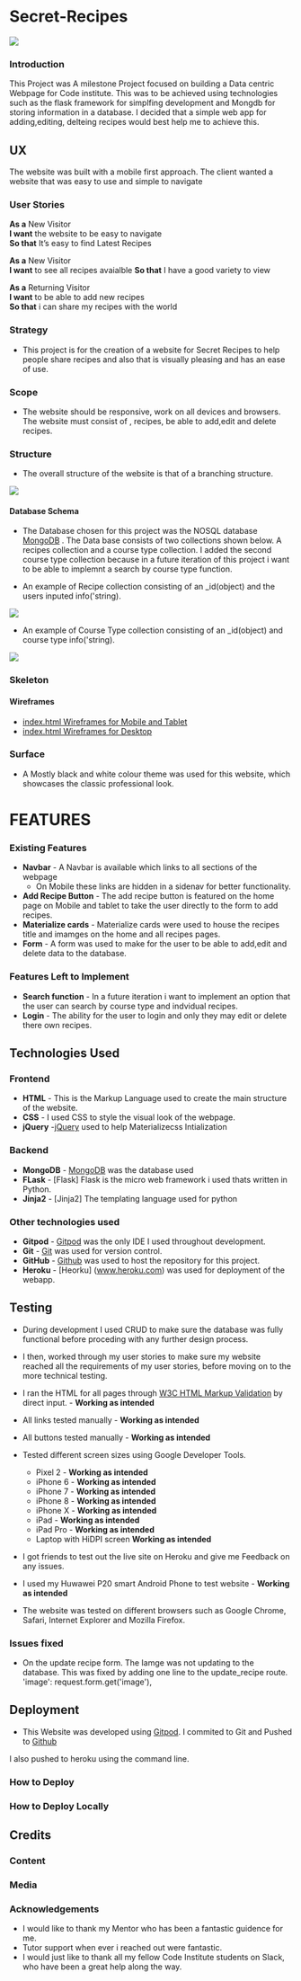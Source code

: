 # Secret-Recipes
![](https://github.com/waynecrawley/Secret-Recipes/blob/master/static/images/chefhat.png)
### Introduction
This Project was A milestone Project focused on building a Data centric Webpage for Code institute.
This was to be achieved using technologies such as the flask framework for simplfing development
and Mongdb for storing information in a  database. I decided that a simple web app for adding,editing, delteing recipes would
best help me to achieve this.
## UX
The website was built with a mobile first approach. The client wanted a website that was easy to use and simple to navigate
### User Stories

**As a** New Visitor  
**I want** the website to be easy to navigate   
**So that** It’s easy to find Latest Recipes 

**As a** New Visitor   
**I want**  to see all recipes avaialble
**So that**  I have a good variety to view

**As a** Returning Visitor  
**I want** to be able to add new recipes   
**So that** i can share my recipes with the world 

### Strategy
 + This project is for the creation of a website for Secret Recipes to help people share recipes and also  that is visually pleasing and has an ease of use.

### Scope
+ The website should be responsive, work on all devices and browsers. The website must consist of , recipes, be able to add,edit and delete recipes.
### Structure
+ The overall structure of the website is that of a branching structure.

![](https://github.com/waynecrawley/Secret-Recipes/blob/master/static/images/flowchart.png)

#### Database Schema
+ The Database chosen for this project was the NOSQL database [MongoDB](https://www.mongodb.com/cloud/atlas) . The Data base consists of two
collections shown below. A recipes collection and a course type collection. I added the second course type collection because in a future 
iteration of this project i want to be able to implemnt a search by course type function.

+ An example of Recipe collection consisting of an _id(object) and the users inputed info('string).

![](https://github.com/waynecrawley/Secret-Recipes/blob/master/static/images/recipecollection.png)

+ An example of Course Type collection consisting of an _id(object) and course type info('string).

 ![](https://github.com/waynecrawley/Secret-Recipes/blob/master/static/images/coursecollection.png)

### Skeleton

#### Wireframes
+ [index.html Wireframes for Mobile and Tablet](https://github.com/waynecrawley/Secret-Recipes/blob/master/static/images/recipemobileandtablet.png)
+ [index.html Wireframes for Desktop](https://github.com/waynecrawley/Secret-Recipes/blob/master/static/images/desktopview.png)

### Surface

+ A Mostly black and white colour theme was used for this website, which showcases the classic professional look. 


# FEATURES
### Existing Features
+ **Navbar** - A Navbar is available which links to  all sections of the webpage
  * On Mobile these links are hidden in a sidenav for better functionality.
+ **Add Recipe Button** - The add recipe button is featured on the home page on Mobile and tablet to take the user directly to the form to add recipes.
+ **Materialize cards** - Materialize cards were used to house the recipes title and imamges on the home and all recipes pages.
+ **Form** - A form was used to make for the user to be able to add,edit and delete data to the database.

### Features Left to Implement

+ **Search function** - In a future iteration i want to implement an option that the user can search by course type and indvidual recipes.
+ **Login** -  The ability for the user to login and only they may edit or delete there own recipes.

## Technologies Used
### Frontend
+ **HTML** - This is the Markup Language used to create the main structure of the website.
+ **CSS** - I used CSS to style the visual look of the webpage.
+ **jQuery** -[jQuery](https://jquery.com/) used to help Materializecss Intialization

### Backend
+ **MongoDB** - [MongoDB](https://www.mongodb.com/cloud/atlas) was the database used
+ **FLask** - [Flask] Flask is the micro web framework i used thats written in Python.
+ **Jinja2** - [Jinja2] The templating language used for python


### Other technologies used
+ **Gitpod** - [Gitpod](https://www.gitpod.io/) was the only IDE I used throughout development.
+ **Git** -  [Git](https://git-scm.com/) was used for version control.
+ **GitHub** - [Github](https://github.com/) was used to host the repository for this project.
+ **Heroku** - [Heorku] (www.heroku.com) was used for deployment of the webapp.




## Testing
+ During development I used CRUD to make sure the database was fully functional before proceding with any further design process.
+ I then, worked through my user stories to make sure my website reached all the requirements of my user stories, before moving on to the more technical testing.
+ I ran the HTML for all pages through [W3C HTML Markup Validation](https://validator.w3.org/) by direct input. - **Working as intended**
+ All links tested manually - **Working as intended**
+ All buttons tested manually - **Working as intended**
+ Tested different screen sizes using Google Developer Tools.
  * Pixel 2 - **Working as intended**
  * iPhone 6 - **Working as intended**
  * iPhone 7 - **Working as intended**
  * iPhone 8 - **Working as intended**
  * iPhone X - **Working as intended**
  * iPad - **Working as intended**
  * iPad Pro  - **Working as intended**
  * Laptop with HiDPI screen **Working as intended**

+ I got friends to test out the live site on Heroku and give me Feedback on any issues. 
+ I used my Huwawei P20 smart Android Phone to test website - **Working as intended**
+ The website was tested on different browsers such as Google Chrome, Safari, Internet Explorer and Mozilla Firefox.

### Issues fixed 
+ On the update recipe form. The Iamge was not updating to the database. This was fixed by adding one line to the update_recipe route. 
'image': request.form.get('image'),

## Deployment
+ This Website was developed using [Gitpod](https://www.gitpod.io/). I commited to Git and Pushed to [Github](https://github.com/)

 I also pushed to heroku using the command line.
### How to Deploy

### How to Deploy Locally

## Credits
### Content

### Media

### Acknowledgements

+ I would like to thank my Mentor who has been a fantastic guidence for me.
+ Tutor support when ever i reached out were fantastic.
+ I would just like to thank all my fellow Code Institute students on Slack, who have been a great
help along the way.
